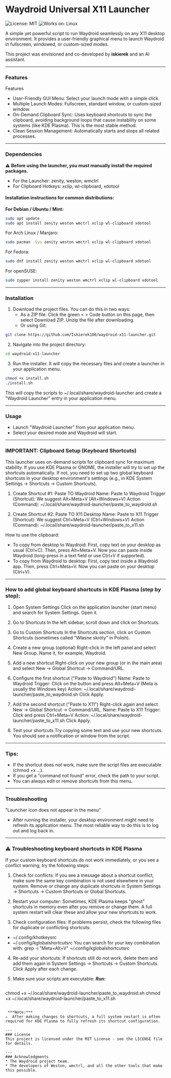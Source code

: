 # Waydroid Universal X11 Launcher

![License: MIT](https://img.shields.io/badge/License-MIT-yellow.svg)
![Works on: Linux](https://img.shields.io/badge/Works%20on-Linux-blue.svg)

A simple yet powerful script to run Waydroid seamlessly on any X11 desktop environment. It provides a user-friendly graphical menu to launch Waydroid in fullscreen, windowed, or custom-sized modes.

This project was envisioned and co-developed by **iskierek** and an AI assistant.

---

### Features

Features
* User-Friendly GUI Menu: Select your launch mode with a simple click.
* Multiple Launch Modes: Fullscreen, standard window, or custom-sized window.
* On-Demand Clipboard Sync: Uses keyboard shortcuts to sync the clipboard, avoiding background loops that cause instability on some systems (like KDE Plasma). This is the most stable method.
* Clean Session Management: Automatically starts and stops all related processes.

---

### Dependencies

⚠️ **Before using the launcher, you must manually install the required packages.**

* For the Launcher: zenity, weston, wmctrl
* For Clipboard Hotkeys: xclip, wl-clipboard, xdotool

#### Installation instructions for common distributions:

**For Debian / Ubuntu / Mint:**
```bash
sudo apt update
sudo apt install zenity weston wmctrl xclip wl-clipboard xdotool
```
For Arch Linux / Manjaro:
```bash
sudo pacman -Syu zenity weston wmctrl xclip wl-clipboard xdotool
```
For Fedora:
```bash
sudo dnf install zenity weston wmctrl xclip wl-clipboard xdotool
```
For openSUSE:
```bash
sudo zypper install zenity weston wmctrl xclip wl-clipboard xdotool
```
---
### Installation
1. Download the project files. You can do this in two ways:
   * As a ZIP file: Click the green < > Code button on this page, then select Download ZIP. Unzip the file after downloading.
   * Or using Git:
```bash
git clone https://github.com/Iskierek100/waydroid-x11-launcher.git
```
2. Navigate into the project directory:
```bash
cd waydroid-x11-launcher
```
3. Run the installer. It will copy the necessary files and create a launcher in your application menu.
```bash
chmod +x install.sh
./install.sh
```
This will copy the scripts to ~/.local/share/waydroid-launcher and create a "Waydroid Launcher" entry in your application menu.

---
### Usage
* Launch "Waydroid Launcher" from your application menu.
* Select your desired mode and Waydroid will start.

---
### IMPORTANT: Clipboard Setup (Keyboard Shortcuts)
This launcher uses on-demand scripts for clipboard sync for maximum stability.
If you use KDE Plasma or GNOME, the installer will try to set up the shortcuts automatically.
If not, you need to set up two global keyboard shortcuts in your desktop environment's settings (e.g., in KDE System Settings → Shortcuts → Custom Shortcuts).

1. Create Shortcut #1: Paste TO Waydroid
   Name: Paste to Waydroid
   Trigger (Shortcut): We suggest Alt+Meta+V (Alt+Windows+V)
   Action (Command): ~/.local/share/waydroid-launcher/paste_to_waydroid.sh

2. Create Shortcut #2: Paste TO X11 Desktop
   Name: Paste to X11
   Trigger (Shortcut): We suggest Ctrl+Meta+V (Ctrl+Windows+V)
   Action (Command): ~/.local/share/waydroid-launcher/paste_to_x11.sh

How to use the clipboard:

* To copy from desktop to Waydroid:
  First, copy text on your desktop as usual (Ctrl+C). Then, press Alt+Meta+V. Now you can paste inside Waydroid (long-press in a text field or use Ctrl+V if supported).
* To copy from Waydroid to desktop:
  First, copy text inside a Waydroid app. Then, press Ctrl+Meta+V. Now you can paste on your desktop (Ctrl+V).

---
### How to add global keyboard shortcuts in KDE Plasma (step by step):
1. Open System Settings
   Click on the application launcher (start menu) and search for System Settings. Open it.

2. Go to Shortcuts
   In the left sidebar, scroll down and click on Shortcuts.

3. Go to Custom Shortcuts
   In the Shortcuts section, click on Custom Shortcuts (sometimes called "Własne skróty" in Polish).

4. Create a new group (optional)
   Right-click in the left panel and select New Group. Name it, for example, Waydroid.

5. Add a new shortcut
   Right-click on your new group (or in the main area) and select New → Global Shortcut → Command/URL.

6. Configure the first shortcut ("Paste to Waydroid")
   Name: Paste to Waydroid
   Trigger: Click on the button and press Alt+Meta+V (Meta is usually the Windows key)
   Action: ~/.local/share/waydroid-launcher/paste_to_waydroid.sh
   Click Apply.

7. Add the second shortcut ("Paste to X11")
   Right-click again and select New → Global Shortcut → Command/URL.
   Name: Paste to X11
   Trigger: Click and press Ctrl+Meta+V
   Action: ~/.local/share/waydroid-launcher/paste_to_x11.sh
   Click Apply.

8. Test your shortcuts
   Try copying some text and use your new shortcuts.
   You should see a notification or window from the script.

---
### Tips:

* If the shortcut does not work, make sure the script files are executable (chmod +x ...).
* If you get a "command not found" error, check the path to your script.
* You can always edit or remove shortcuts from this menu.


---
### Troubleshooting
"Launcher icon does not appear in the menu"
* After running the installer, your desktop environment might need to refresh its application menu. The most reliable way to do this is to log out and log back in.

---
### ⚠️ Troubleshooting keyboard shortcuts in KDE Plasma
If your custom keyboard shortcuts do not work immediately, or you see a conflict warning, try the following steps:

1. Check for conflicts:
   If you see a message about a shortcut conflict, make sure the same key combination is not used elsewhere in your system.
   Remove or change any duplicate shortcuts in System Settings → Shortcuts → Custom Shortcuts or Global Shortcuts.

2. Restart your computer:
   Sometimes, KDE Plasma keeps "ghost" shortcuts in memory even after you remove or change them.
   A full system restart will clear these and allow your new shortcuts to work.

3. Check configuration files:
   If problems persist, check the following files for duplicate or conflicting shortcuts:

* ~/.config/khotkeysrc
* ~/.config/kglobalshortcutsrc
   You can search for your key combination with:
   grep -i "Meta+Alt+V" ~/.config/kglobalshortcutsrc

4. Re-add your shortcuts:
   If shortcuts still do not work, delete them and add them again in System Settings → Shortcuts → Custom Shortcuts.
   Click Apply after each change.

5. Make sure your scripts are executable:
   ***Run:***
   ```bash
chmod +x ~/.local/share/waydroid-launcher/paste_to_waydroid.sh
chmod +x ~/.local/share/waydroid-launcher/paste_to_x11.sh
```

 ***Note:***
⚠️  After making changes to shortcuts, a full system restart is often required for KDE Plasma to fully refresh its shortcut configuration.

---
### License
This project is licensed under the MIT License - see the LICENSE file for details.

---
### Acknowledgments
* The Waydroid project team.
* The developers of Weston, wmctrl, and all the other tools that make this possible.
